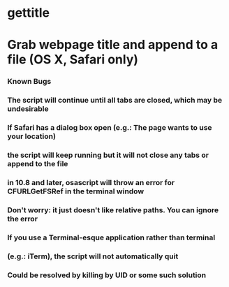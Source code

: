 # gettitle

# Grab webpage title and append to a file (OS X, Safari only)

### Known Bugs

### The script will continue until all tabs are closed, which may be undesirable

### If Safari has a dialog box open (e.g.: The page wants to use your location)
### the script will keep running but it will not close any tabs or append to the file

### in 10.8 and later, osascript will throw an error for CFURLGetFSRef in the terminal window
### Don't worry: it just doesn't like relative paths. You can ignore the error

### If you use a Terminal-esque application rather than terminal
### (e.g.: iTerm), the script will not automatically quit
### Could be resolved by killing by UID or some such solution
